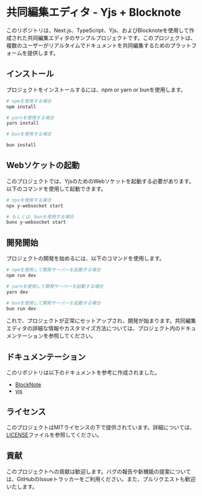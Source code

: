 # 共同編集エディタ - Yjs + Blocknote

このリポジトリは、Next.js、TypeScript、Yjs、およびBlocknoteを使用して作成された共同編集エディタのサンプルプロジェクトです。このプロジェクトは、複数のユーザーがリアルタイムでドキュメントを共同編集するためのプラットフォームを提供します。

## インストール

プロジェクトをインストールするには、npm or yarn or bunを使用します。

```bash
# npmを使用する場合
npm install

# yarnを使用する場合
yarn install

# bunを使用する場合

bun install
```

## Webソケットの起動

このプロジェクトでは、YjsのためのWebソケットを起動する必要があります。以下のコマンドを使用して起動できます。

```bash
# npxを使用する場合
npx y-websocket start

# もしくは、bunを使用する場合
bunx y-websocket start
```

## 開発開始

プロジェクトの開発を始めるには、以下のコマンドを使用します。

```bash
# npmを使用して開発サーバーを起動する場合
npm run dev

# yarnを使用して開発サーバーを起動する場合
yarn dev

# bunを使用して開発サーバーを起動する場合
bun run dev
```

これで、プロジェクトが正常にセットアップされ、開発が始まります。共同編集エディタの詳細な情報やカスタマイズ方法については、プロジェクト内のドキュメンテーションを参照してください。

## ドキュメンテーション

このリポジトリは以下のドキュメントを参考に作成されました。

- [BlockNote](https://www.blocknotejs.org/)
- [yjs](https://docs.yjs.dev/)

## ライセンス

このプロジェクトはMITライセンスの下で提供されています。詳細については、[LICENSE](LICENSE)ファイルを参照してください。

## 貢献

このプロジェクトへの貢献は歓迎します。バグの報告や新機能の提案については、GitHubのIssueトラッカーをご利用ください。また、プルリクエストも歓迎いたします。

